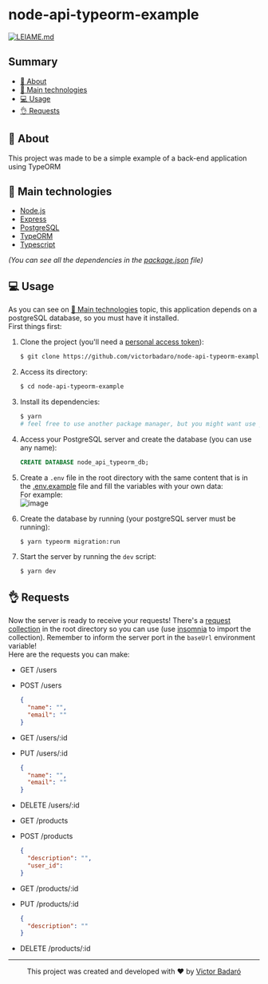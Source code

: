 # node-api-typeorm-example

[![LEIAME.md](https://img.shields.io/badge/-Leia%20em%20Portugu%C3%AAs-brightgreen?style=for-the-badge)](./LEIAME.md)

## Summary
- [🧾 About](#-about)
- [🚀 Main technologies](#-main-technologies)
- [💻 Usage](#-usage)
- [👌 Requests](#-requests)

## 🧾 About
This project was made to be a simple example of a back-end application using TypeORM

## 🚀 Main technologies
- [Node.js](https://nodejs.org/)
- [Express](https://expressjs.com/)
- [PostgreSQL](https://www.postgresql.org/)
- [TypeORM](https://typeorm.io/)
- [Typescript](https://www.typescriptlang.org/)

_(You can see all the dependencies in the [package.json](./package.json) file)_

## 💻 Usage
As you can see on [🚀 Main technologies](#-main-technologies) topic, this application depends on a postgreSQL database, so you must have it installed.<br />
First things first:

1. Clone the project (you'll need a [personal access token](https://docs.github.com/pt/get-started/getting-started-with-git/about-remote-repositories#cloning-with-https-urls)):
   ```bash
   $ git clone https://github.com/victorbadaro/node-api-typeorm-example.git
   ```

2. Access its directory:
   ```bash
   $ cd node-api-typeorm-example
   ```

3. Install its dependencies:
   ```bash
   $ yarn
   # feel free to use another package manager, but you might want use yarn once there's already a yarn.lock file in the root directory
   ```

4. Access your PostgreSQL server and create the database (you can use any name):
   ```sql
   CREATE DATABASE node_api_typeorm_db;
   ```

5. Create a `.env` file in the root directory with the same content that is in the [.env.example](./.env.example) file and fill the variables with your own data:<br />
   For example:<br />
   ![image](https://github.com/victorbadaro/node-api-typeorm-example/assets/9096344/071e3715-105c-4538-a430-4733a23bd973)


6. Create the database by running (your postgreSQL server must be running):
   ```bash
   $ yarn typeorm migration:run
   ```

7. Start the server by running the `dev` script:
   ```bash
   $ yarn dev
   ```

## 👌 Requests
Now the server is ready to receive your requests! There's a [request collection](./request_collection.json) in the root directory so you can use (use [insomnia](https://insomnia.rest/) to import the collection). Remember to inform the server port in the `baseUrl` environment variable!<br />
Here are the requests you can make:

- GET /users
- POST /users
  ```json
  {
    "name": "",
    "email": ""
  }
  ```
- GET /users/:id
- PUT /users/:id
  ```json
  {
    "name": "",
    "email": ""
  }
  ```
- DELETE /users/:id

- GET /products
- POST /products
  ```json
  {
    "description": "",
    "user_id": 
  }
  ```
- GET /products/:id
- PUT /products/:id
  ```json
  {
    "description": "" 
  }
  ```
- DELETE /products/:id

---

<p align="center">This project was created and developed with ❤ by <a href="https://github.com/victorbadaro">Victor Badaró</a></p>
